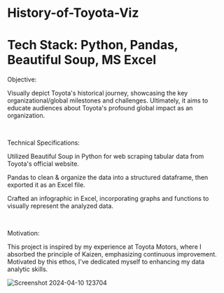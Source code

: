 # History-of-Toyota-Viz
# Tech Stack: Python, Pandas, Beautiful Soup, MS Excel


Objective: 

Visually depict Toyota's historical journey, showcasing the key organizational/global milestones and challenges. Ultimately, it aims to educate audiences about Toyota's profound global impact as an organization.

​

Technical Specifications:

Utilized Beautiful Soup in Python for web scraping tabular data from Toyota's official website.

Pandas to clean & organize the data into a structured dataframe, then exported it as an Excel file.

Crafted an infographic in Excel, incorporating graphs and functions to visually represent the analyzed data.

​

Motivation:

This project is inspired by my experience at Toyota Motors, where I absorbed the principle of Kaizen, emphasizing continuous improvement. Motivated by this ethos, I've dedicated myself to enhancing my data analytic skills.

​![Screenshot 2024-04-10 123704](https://github.com/HusainMiyala/History-of-Toyota-Viz/assets/98285048/e73699cb-20d7-4377-90e1-0279532ad94c)


​
